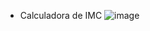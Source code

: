* Calculadora de IMC
![image](https://github.com/user-attachments/assets/684db2fe-b472-445b-b7f4-fb3c0b2cd5af)

